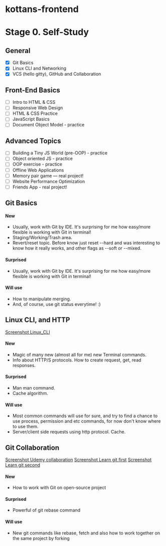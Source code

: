 # kottans-frontend

# Stage 0. Self-Study

## General
- [X] Git Basics
- [X] Linux CLI and Networking
- [X] VCS (hello gitty), GitHub and Collaboration
## Front-End Basics
- [ ] Intro to HTML & CSS
- [ ] Responsive Web Design
- [ ] HTML & CSS Practice
- [ ] JavaScript Basics
- [ ] Document Object Model - practice
## Advanced Topics
- [ ] Building a Tiny JS World (pre-OOP) - practice
- [ ] Object oriented JS - practice
- [ ] OOP exercise - practice
- [ ] Offline Web Applications
- [ ] Memory pair game — real project!
- [ ] Website Performance Optimization
- [ ] Friends App - real project!

## Git Basics

#### New

- Usually, work with Git by IDE. It's surprising for me how easy/more flexible is working with Git in terminal!
- Staging/Working/Trash area.
- Revert/reset topic. Before know just reset --hard and was interesting to know how it really works, and other flags as --soft or --mixed.


#### Surprised

- Usually, work with Git by IDE. It's surprising for me how easy/more flexible is working with Git in terminal!


#### Will use

- How to manipulate merging.
- And, of course, use git status everytime! :)



## Linux CLI, and HTTP

[Screenshot Linux_CLI](task_linux_cli/linux_survival.png)

#### New

- Magic of many new (almost all for me) new Terminal commands.
- Info about HTTP/S protocols. How to create request, get, read responses.


#### Surprised

- Man man command.
- Cache algorithm.


#### Will use

- Most common commands will use for sure, and try to find a chance to use process, permission and etc commands, for now don't know where to use them.
- Server/client side requests using http protocol. Cache.



## Git Collaboration

[Screenshot Udemy collaboration](task_git_collaboration/udemy_git_collab.png)
[Screenshot Learn git first](task_git_collaboration/learn-git1.png)
[Screenshot Learn git second](task_git_collaboration/learn-git2.png)

#### New

- How to work with Git on open-source project


#### Surprised

- Powerful of git rebase command


#### Will use

- New git commands like rebase, fetch and also how to work together on the same project by forking